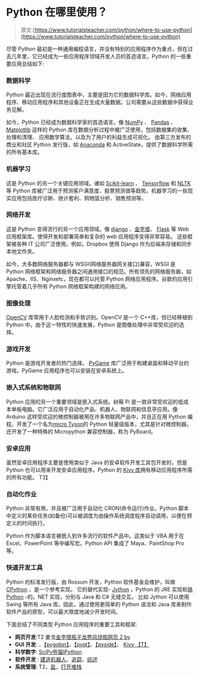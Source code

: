 # Python 在哪里使用？

> 原文:[https://www.tutorialsteacher.com/python/where-to-use-python](https://www.tutorialsteacher.com/python/where-to-use-python)

尽管 Python 最初是一种通用编程语言，并没有特别的应用程序作为重点，但在过去几年里，它已经成为一些应用程序领域开发人员的首选语言。Python 的一些重要应用总结如下:

### 数据科学

Python 最近出现在流行度图表中，主要是因为它的数据科学库。如今，网络应用程序、移动应用程序和其他设备正在生成大量数据。公司需要从这些数据中获得业务见解。

如今，Python 已经成为数据科学家的首选语言。像 [NumPy](https://www.numpy.org/) 、 [Pandas](https://pandas.pydata.org/) 、 [Matplotlib](https://matplotlib.org/) 这样的 Python 库在数据分析过程中被广泛使用，包括数据集的收集、处理和清理、 应用数学算法，以及为了用户的利益生成可视化。 由第三方发布的商业和社区 Python 发行版，如 [Anaconda](https://anaconda.org/) 和 ActiveState，提供了数据科学所需的所有基本库。

### 机器学习

这是 Python 的另一个关键应用领域。诸如 [Scikit-learn](http://scikit-learn.org/stable/) 、 [Tensorflow](https://www.tensorflow.org/) 和 [NLTK](https://www.nltk.org/) 等 Python 库被广泛用于预测客户满意度、股票预测值等趋势。机器学习的一些现实应用包括医疗诊断、统计套利、购物篮分析、销售预测等。

### 网络开发

这是 Python 变得流行的另一个应用领域。像 [django](https://www.djangoproject.com/) 、[金字塔](https://trypyramid.com/)、 [Flask](http://flask.pocoo.org/) 等 Web 应用框架库。使得开发和部署简单和复杂的 web 应用程序变得非常容易。 这些框架被各种 IT 公司广泛使用。例如，Dropbox 使用 Django 作为后端来存储和同步本地文件夹。

如今，大多数网络服务器都与 WSGI(网络服务器网关接口)兼容，WSGI 是 Python 网络框架和网络服务器之间通用接口的规范。所有领先的网络服务器，如 Apache、IIS、Nginxetc，现在都可以托管 Python 网络应用程序。谷歌的应用引擎托管着几乎所有 Python 网络框架构建的网络应用。

### 图像处理

[OpenCV](https://opencv.org/) 库常用于人脸检测和手势识别。OpenCV 是一个 C++库，但已经移植到 Python 中。由于这一特性的快速发展，Python 是图像处理中非常受欢迎的选择。

### 游戏开发

Python 是游戏开发者的热门选择。 [PyGame](https://www.pygame.org) 库广泛用于构建桌面和移动平台的游戏。PyGame 应用程序也可以安装在安卓系统上。

### 嵌入式系统和物联网

Python 应用的另一个重要领域是嵌入式系统。树莓 Pi 是一款非常受欢迎的低成本单板电脑。它广泛应用于自动化产品、机器人、物联网和信息亭应用。像 Arduino 这样受欢迎的微控制器被用在许多物联网产品中，并且正在用 Python 编程。开发了一个名为[micro Tyson](https://micropython.org/)的 Python 轻量级版本，尤其是针对微控制器。还开发了一种特殊的 Micropython 兼容控制器，称为 PyBoard。

### 安卓应用

虽然安卓应用程序主要是使用类似于 Java 的安卓软件开发工具包开发的，但是 Python 也可以用来开发安卓应用程序。Python 的 [Kivy 库](https://kivy.org/)拥有移动应用程序所需的所有功能。 T3】

### 自动化作业

Python 非常有用，并且被广泛用于自动化 CRON(命令运行)作业。Python 脚本中定义的某些任务(如备份)可以被调度为由操作系统调度程序自动调用，以便在预定义的时间执行。

Python 作为脚本语言被嵌入到许多流行的软件产品中。这类似于 VBA 用于在 Excel、PowerPoint 等中编写宏。Python API 集成了 Maya、PaintShop Pro 等。

### 快速开发工具

Python 的标准发行版，由 Rossum 开发，Python 软件基金会维护，叫做 [CPython](https://en.wikipedia.org/wiki/CPython) ，是一个参考实现。 它的替代实现- [Jython](http://www.jython.org) ，Python 的 JRE 实现和[铁 Python](http://ironpython.net) -的。NET 实现，分别与 Java 和 C# 无缝交互。 比如 Jython 可以使用 Swing 等所有 Java 库。因此，通过使用更简单的 Python 语法和 Java 库来制作软件产品的原型，可以最大限度地减少开发时间。

下面总结了不同类型 Python 应用程序的重要工具和框架:

*   **网页开发**:T2 姜戈[金字塔](http://www.pylonsproject.org/)[瓶子](http://bottlepy.org)[龙卷风](http://tornadoweb.org)[烧瓶](http://flask.pocoo.org/)[网页 2 by](http://www.web2py.com/)
*   **GUI 开发**: 、[【pygobin】](https://wiki.gnome.org/Projects/PyGObject)、[【pyqt】](http://www.riverbankcomputing.co.uk/software/pyqt/intro)、[【pyside】](https://wiki.qt.io/PySide)、 [Kivy 【T】](https://kivy.org/)
*   **科学数字**: [SciPy](https://www.scipy.org)[熊猫](https://pandas.pydata.org/)[IPython](http://ipython.org)
*   **软件开发** : [建造机器人](https://buildbot.net/)、[追踪](http://trac.edgewall.org/)、[综述](http://roundup.sourceforge.net/)
*   **系统管理**: T2，[盐](https://www.saltstack.com)，[打开堆栈](https://www.openstack.org)